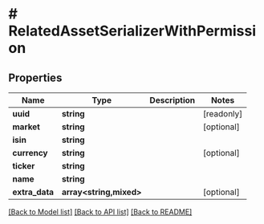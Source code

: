 # # RelatedAssetSerializerWithPermission

## Properties

Name | Type | Description | Notes
------------ | ------------- | ------------- | -------------
**uuid** | **string** |  | [readonly]
**market** | **string** |  | [optional]
**isin** | **string** |  |
**currency** | **string** |  | [optional]
**ticker** | **string** |  |
**name** | **string** |  |
**extra_data** | **array<string,mixed>** |  | [optional]

[[Back to Model list]](../../README.md#models) [[Back to API list]](../../README.md#endpoints) [[Back to README]](../../README.md)
